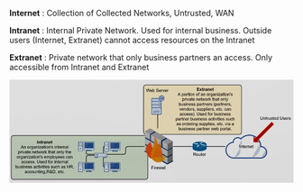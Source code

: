 **Internet** : Collection of Collected Networks, Untrusted, WAN

**Intranet** : Internal Private Network. Used for internal business. Outside users (Internet, Extranet) cannot access resources on the Intranet

**Extranet** : Private network that only business partners an access. Only accessible from Intranet and Extranet

![Net Types|600](../images/intranet_extranetand_internet.png)
